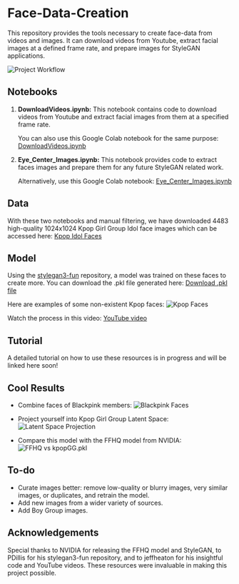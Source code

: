 # Face-Data-Creation
This repository provides the tools necessary to create face-data from videos and images. It can download videos from Youtube, extract facial images at a defined frame rate, and prepare images for StyleGAN applications.

![Project Workflow]([https://i.imgur.com/fjY6jFV.gif](https://imgur.com/fjY6jFV))

## Notebooks

1. **DownloadVideos.ipynb:** This notebook contains code to download videos from Youtube and extract facial images from them at a specified frame rate. 

    You can also use this Google Colab notebook for the same purpose: [DownloadVideos.ipynb](https://colab.research.google.com/drive/1NLgZPKEjmmntgujIl5TtMA_tFeQolBKl?usp=drive_link)
    
2. **Eye_Center_Images.ipynb:** This notebook provides code to extract faces images and prepare them for any future StyleGAN related work.

    Alternatively, use this Google Colab notebook: [Eye_Center_Images.ipynb](https://colab.research.google.com/drive/1t_8N1MT2Zt_hfrGCWJsX76caxhIDy1V_?usp=drive_link)

## Data
With these two notebooks and manual filtering, we have downloaded 4483 high-quality 1024x1024 Kpop Girl Group Idol face images which can be accessed here: [Kpop Idol Faces](https://www.kaggle.com/datasets/rossellison/kpop-idol-faces)

## Model
Using the [stylegan3-fun](https://github.com/PDillis/stylegan3-fun) repository, a model was trained on these faces to create more. You can download the .pkl file generated here: [Download .pkl file](https://drive.google.com/file/d/1Nd-0AFpDG_RMkfKC-uohVz9YpBsEj2QB/view?usp=sharing)

Here are examples of some non-existent Kpop faces: ![Kpop Faces](https://i.imgur.com/jBlfZtM.png)

Watch the process in this video: [YouTube video](https://www.youtube.com/watch?v=lNuxvZI3syM)

## Tutorial
A detailed tutorial on how to use these resources is in progress and will be linked here soon!

## Cool Results
- Combine faces of Blackpink members: ![Blackpink Faces](https://imgur.com/a/qTTGhLB)

- Project yourself into Kpop Girl Group Latent Space: ![Latent Space Projection](https://imgur.com/s5nZLEZ)

- Compare this model with the FFHQ model from NVIDIA: ![FFHQ vs kpopGG.pkl](https://imgur.com/xHFJ794)

## To-do
- Curate images better: remove low-quality or blurry images, very similar images, or duplicates, and retrain the model.
- Add new images from a wider variety of sources.
- Add Boy Group images.

## Acknowledgements
Special thanks to NVIDIA for releasing the FFHQ model and StyleGAN, to PDillis for his stylegan3-fun repository, and to jeffheaton for his insightful code and YouTube videos. These resources were invaluable in making this project possible.
